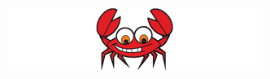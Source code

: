 
[![crab](https://raw.githubusercontent.com/StekolschikovV/crab/master/img/crab-md.png)](http://youtu.be/vt5fpE0bzSY)




